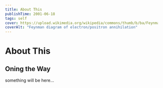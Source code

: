 ```yaml
---
title: About This
publishTime: 2001-06-18
tags: self
cover: https://upload.wikimedia.org/wikipedia/commons/thumb/b/ba/Feynman_EP_Annihilation.svg/440px-Feynman_EP_Annihilation.svg.png
coverAlt: "Feynman diagram of electron/positron annihilation"
---
```


# About This
## Oning the Way
something will be here...
